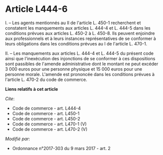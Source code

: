 # Article L444-6

I. – Les agents mentionnés au II de l'article L. 450-1 recherchent et constatent les manquements aux articles L. 444-4 et L.
444-5 dans les conditions prévues aux articles L. 450-2 à L. 450-8. Ils peuvent enjoindre aux professionnels et à leurs
instances représentatives de se conformer à leurs obligations dans les conditions prévues au I de l'article L. 470-1. 

II. – Les manquements aux articles L. 444-4 et L. 444-5 du présent code ainsi que l'inexécution des injonctions de se
conformer à ces dispositions sont passibles de l'amende administrative dont le montant ne peut excéder 3 000 euros pour une
personne physique et 15 000 euros pour une personne morale. L'amende est prononcée dans les conditions prévues à l'article L.
470-2 du code de commerce.

**Liens relatifs à cet article**

_Cite_:

  - Code de commerce - art. L444-4
  - Code de commerce - art. L450-1
  - Code de commerce - art. L450-2
  - Code de commerce - art. L470-1 (V)
  - Code de commerce - art. L470-2 (V)

_Modifié par_:

  - Ordonnance n°2017-303 du 9 mars 2017 - art. 2
